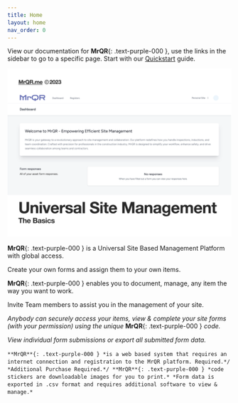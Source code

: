 ```yaml
---
title: Home
layout: home
nav_order: 0
---
```


View our documentation for 
**MrQR**{: .text-purple-000 }, use the links in the sidebar to go to a specific page. Start with our [Quickstart](https://docs.mrqr.me/quickstart/) guide.

![The Basics](/assets/images/MrQR%20-%20The%20Basics_Page_01.png "the basics")

**MrQR**{: .text-purple-000 } is a Universal Site Based Management Platform with global access.

Create your own forms and assign them to your own items.

**MrQR**{: .text-purple-000 } enables you to document, manage, any item the way you want to work.

Invite Team members to assist you in the management of your site.

*Anybody can securely access your items, view & complete your site forms (with your permission) using the unique* 
**MrQR**{: .text-purple-000 } *code.*

*View individual form submissions or export all submitted form data.*

`**MrQR**{: .text-purple-000 } *is a web based system that requires an internet connection and registration to the MrQR platform.
Required.*/
*Additional Purchase Required.*/
**MrQR**{: .text-purple-000 } *code stickers are downloadable images for you to print.*
*Form data is exported in .csv format and requires additional software to view & manage.*`
